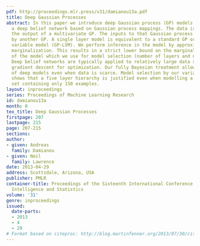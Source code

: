 ```yaml
---
pdf: http://proceedings.mlr.press/v31/damianou13a.pdf
title: Deep Gaussian Processes
abstract: In this paper we introduce deep Gaussian process (GP) models. Deep GPs are
  a deep belief network based on Gaussian process mappings. The data is modeled as
  the output of a multivariate GP. The inputs to that Gaussian process are then governed
  by another GP. A single layer model is equivalent to a standard GP or the GP latent
  variable model (GP-LVM). We perform inference in the model by approximate variational
  marginalization. This results in a strict lower bound on the marginal likelihood
  of the model which we use for model selection (number of layers and nodes per layer).
  Deep belief networks are typically applied to relatively large data sets using stochastic
  gradient descent for optimization. Our fully Bayesian treatment allows for the application
  of deep models even when data is scarce. Model selection by our variational bound
  shows that a five layer hierarchy is justified even when modelling a digit data
  set containing only 150 examples.
layout: inproceedings
series: Proceedings of Machine Learning Research
id: damianou13a
month: 0
tex_title: Deep Gaussian Processes
firstpage: 207
lastpage: 215
page: 207-215
sections: 
author:
- given: Andreas
  family: Damianou
- given: Neil
  family: Lawrence
date: 2013-04-29
address: Scottsdale, Arizona, USA
publisher: PMLR
container-title: Proceedings of the Sixteenth International Conference on Artificial
  Intelligence and Statistics
volume: '31'
genre: inproceedings
issued:
  date-parts:
  - 2013
  - 4
  - 29
# Format based on citeproc: http://blog.martinfenner.org/2013/07/30/citeproc-yaml-for-bibliographies/
---
```

